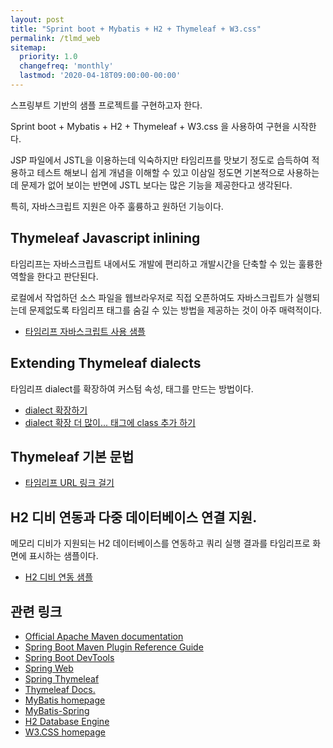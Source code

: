 ```yaml
---
layout: post
title: "Sprint boot + Mybatis + H2 + Thymeleaf + W3.css"
permalink: /tlmd_web
sitemap:
  priority: 1.0
  changefreq: 'monthly'
  lastmod: '2020-04-18T09:00:00-00:00'
---
```


스프링부트 기반의 샘플 프로젝트를 구현하고자 한다.

Sprint boot + Mybatis + H2 + Thymeleaf + W3.css 을 사용하여 구현을 시작한다.

JSP 파일에서 JSTL을 이용하는데 익숙하지만 타임리프를 맛보기 정도로 습득하여 적용하고 테스트 해보니 
쉽게 개념을 이해할 수 있고 이삼일 정도면 기본적으로 사용하는데 문제가 없어 보이는 반면에 
JSTL 보다는 많은 기능을 제공한다고 생각된다.

특히, 자바스크립트 지원은 아주 훌륭하고 원하던 기능이다.

## Thymeleaf Javascript inlining

타임리프는 자바스크립트 내에서도 개발에 편리하고 개발시간을 단축할 수 있는 훌륭한 역할을 한다고 판단된다.

로컬에서 작업하던 소스 파일을 웹브라우저로 직접 오픈하여도 자바스크립트가 실행되는데 문제없도록 타임리프 태그를 
숨길 수 있는 방법을 제공하는 것이 아주 매력적이다.

* [타임리프 자바스크립트 사용 샘플](https://ttallaemideul.github.io/20200318/thymeleaf-js-001)

## Extending Thymeleaf dialects

타임리프 dialect를 확장하여 커스텀 속성, 태그를 만드는 방법이다.

* [dialect 확장하기](https://ttallaemideul.github.io/20200416/thymeleaf-extend-001)
* [dialect 확장 더 많이... 태그에 class 추가 하기](https://ttallaemideul.github.io/20200417/thymeleaf-extend-002)

## Thymeleaf 기본 문법

* [타임리프 URL 링크 걸기](https://ttallaemideul.github.io/20200418/thymeleaf-url-001)

## H2 디비 연동과 다중 데이터베이스 연결 지원.

메모리 디비가 지원되는 H2 데이터베이스를 연동하고 쿼리 실행 결과를 타임리프로 화면에 표시하는 샘플이다.

* [H2 디비 연동 샘플](https://ttallaemideul.github.io/20200411/h2-001)

## 관련 링크

* [Official Apache Maven documentation](https://maven.apache.org/guides/index.html)
* [Spring Boot Maven Plugin Reference Guide](https://docs.spring.io/spring-boot/docs/2.2.4.RELEASE/maven-plugin/)
* [Spring Boot DevTools](https://docs.spring.io/spring-boot/docs/2.2.4.RELEASE/reference/htmlsingle/#using-boot-devtools)
* [Spring Web](https://docs.spring.io/spring-boot/docs/2.2.4.RELEASE/reference/htmlsingle/#boot-features-developing-web-applications)
* [Spring Thymeleaf](https://docs.spring.io/spring-boot/docs/2.2.4.RELEASE/reference/htmlsingle/#boot-features-spring-mvc-template-engines)
* [Thymeleaf Docs.](https://www.thymeleaf.org/documentation.html)
* [MyBatis homepage](https://mybatis.org/mybatis-3/)
* [MyBatis-Spring](https://mybatis.org/spring/)
* [H2 Database Engine](https://www.h2database.com/)
* [W3.CSS homepage](https://www.w3schools.com/w3css/)




